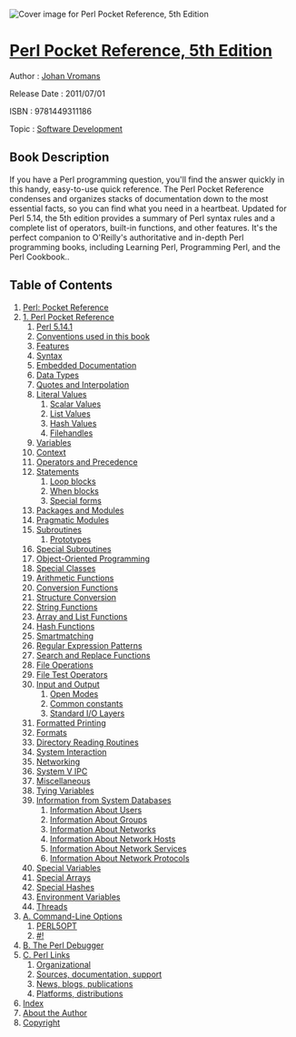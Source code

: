 ![Cover image for Perl Pocket Reference, 5th Edition](https://imgdetail.ebookreading.net/cover/cover/software_development/EB9781449311186.jpg)

[Perl Pocket Reference, 5th Edition](https://ebookreading.net/view/book/Perl+Pocket+Reference%2C+5th+Edition-EB9781449311186_1.html "Perl Pocket Reference, 5th Edition")
====================================================================================================================

Author : [Johan Vromans](https://ebookreading.net/search/author/Johan+Vromans)

Release Date : 2011/07/01

ISBN : 9781449311186

Topic : [Software Development](https://ebookreading.net/search/category/software-development)

Book Description
-----------------

If you have a Perl programming question, you'll find the answer quickly in this handy, easy-to-use quick reference. The Perl Pocket Reference condenses and organizes stacks of documentation down to the most essential facts, so you can find what you need in a heartbeat.
Updated for Perl 5.14, the 5th edition provides a summary of Perl syntax rules and a complete list of operators, built-in functions, and other features. It's the perfect companion to O'Reilly's authoritative and in-depth Perl programming books, including Learning Perl, Programming Perl, and the Perl Cookbook..
              
Table of Contents
-----------------

1. [Perl: Pocket Reference](https://ebookreading.net/view/book/Perl+Pocket+Reference%2C+5th+Edition-EB9781449311186_2.html)
1. [1. Perl Pocket Reference](https://ebookreading.net/view/book/Perl+Pocket+Reference%2C+5th+Edition-EB9781449311186_3.html)
    1. [Perl 5.14.1](https://ebookreading.net/view/book/Perl+Pocket+Reference%2C+5th+Edition-EB9781449311186_4.html)
    1. [Conventions used in this book](https://ebookreading.net/view/book/Perl+Pocket+Reference%2C+5th+Edition-EB9781449311186_5.html)
    1. [Features](https://ebookreading.net/view/book/Perl+Pocket+Reference%2C+5th+Edition-EB9781449311186_6.html)
    1. [Syntax](https://ebookreading.net/view/book/Perl+Pocket+Reference%2C+5th+Edition-EB9781449311186_7.html)
    1. [Embedded Documentation](https://ebookreading.net/view/book/Perl+Pocket+Reference%2C+5th+Edition-EB9781449311186_8.html)
    1. [Data Types](https://ebookreading.net/view/book/Perl+Pocket+Reference%2C+5th+Edition-EB9781449311186_9.html)
    1. [Quotes and Interpolation](https://ebookreading.net/view/book/Perl+Pocket+Reference%2C+5th+Edition-EB9781449311186_10.html)
    1. [Literal Values](https://ebookreading.net/view/book/Perl+Pocket+Reference%2C+5th+Edition-EB9781449311186_11.html)
        1. [Scalar Values](https://ebookreading.net/view/book/Perl+Pocket+Reference%2C+5th+Edition-EB9781449311186_11.html#scalar_values)
        1. [List Values](https://ebookreading.net/view/book/Perl+Pocket+Reference%2C+5th+Edition-EB9781449311186_11.html#list_values)
        1. [Hash Values](https://ebookreading.net/view/book/Perl+Pocket+Reference%2C+5th+Edition-EB9781449311186_11.html#hash_values)
        1. [Filehandles](https://ebookreading.net/view/book/Perl+Pocket+Reference%2C+5th+Edition-EB9781449311186_11.html#filehandles)
    1. [Variables](https://ebookreading.net/view/book/Perl+Pocket+Reference%2C+5th+Edition-EB9781449311186_12.html)
    1. [Context](https://ebookreading.net/view/book/Perl+Pocket+Reference%2C+5th+Edition-EB9781449311186_13.html)
    1. [Operators and Precedence](https://ebookreading.net/view/book/Perl+Pocket+Reference%2C+5th+Edition-EB9781449311186_14.html)
    1. [Statements](https://ebookreading.net/view/book/Perl+Pocket+Reference%2C+5th+Edition-EB9781449311186_15.html)
        1. [Loop blocks](https://ebookreading.net/view/book/Perl+Pocket+Reference%2C+5th+Edition-EB9781449311186_15.html#loop_blocks)
        1. [When blocks](https://ebookreading.net/view/book/Perl+Pocket+Reference%2C+5th+Edition-EB9781449311186_15.html#when_blocks)
        1. [Special forms](https://ebookreading.net/view/book/Perl+Pocket+Reference%2C+5th+Edition-EB9781449311186_15.html#special_forms)
    1. [Packages and Modules](https://ebookreading.net/view/book/Perl+Pocket+Reference%2C+5th+Edition-EB9781449311186_16.html)
    1. [Pragmatic Modules](https://ebookreading.net/view/book/Perl+Pocket+Reference%2C+5th+Edition-EB9781449311186_17.html)
    1. [Subroutines](https://ebookreading.net/view/book/Perl+Pocket+Reference%2C+5th+Edition-EB9781449311186_18.html)
        1. [Prototypes](https://ebookreading.net/view/book/Perl+Pocket+Reference%2C+5th+Edition-EB9781449311186_18.html#prototypes)
    1. [Special Subroutines](https://ebookreading.net/view/book/Perl+Pocket+Reference%2C+5th+Edition-EB9781449311186_19.html)
    1. [Object-Oriented Programming](https://ebookreading.net/view/book/Perl+Pocket+Reference%2C+5th+Edition-EB9781449311186_20.html)
    1. [Special Classes](https://ebookreading.net/view/book/Perl+Pocket+Reference%2C+5th+Edition-EB9781449311186_21.html)
    1. [Arithmetic Functions](https://ebookreading.net/view/book/Perl+Pocket+Reference%2C+5th+Edition-EB9781449311186_22.html)
    1. [Conversion Functions](https://ebookreading.net/view/book/Perl+Pocket+Reference%2C+5th+Edition-EB9781449311186_23.html)
    1. [Structure Conversion](https://ebookreading.net/view/book/Perl+Pocket+Reference%2C+5th+Edition-EB9781449311186_24.html)
    1. [String Functions](https://ebookreading.net/view/book/Perl+Pocket+Reference%2C+5th+Edition-EB9781449311186_25.html)
    1. [Array and List Functions](https://ebookreading.net/view/book/Perl+Pocket+Reference%2C+5th+Edition-EB9781449311186_26.html)
    1. [Hash Functions](https://ebookreading.net/view/book/Perl+Pocket+Reference%2C+5th+Edition-EB9781449311186_27.html)
    1. [Smartmatching](https://ebookreading.net/view/book/Perl+Pocket+Reference%2C+5th+Edition-EB9781449311186_28.html)
    1. [Regular Expression Patterns](https://ebookreading.net/view/book/Perl+Pocket+Reference%2C+5th+Edition-EB9781449311186_29.html)
    1. [Search and Replace Functions](https://ebookreading.net/view/book/Perl+Pocket+Reference%2C+5th+Edition-EB9781449311186_30.html)
    1. [File Operations](https://ebookreading.net/view/book/Perl+Pocket+Reference%2C+5th+Edition-EB9781449311186_31.html)
    1. [File Test Operators](https://ebookreading.net/view/book/Perl+Pocket+Reference%2C+5th+Edition-EB9781449311186_32.html)
    1. [Input and Output](https://ebookreading.net/view/book/Perl+Pocket+Reference%2C+5th+Edition-EB9781449311186_33.html)
        1. [Open Modes](https://ebookreading.net/view/book/Perl+Pocket+Reference%2C+5th+Edition-EB9781449311186_33.html#open_modes)
        1. [Common constants](https://ebookreading.net/view/book/Perl+Pocket+Reference%2C+5th+Edition-EB9781449311186_33.html#common_constants)
        1. [Standard I/O Layers](https://ebookreading.net/view/book/Perl+Pocket+Reference%2C+5th+Edition-EB9781449311186_33.html#standard_isoliduso_)
    1. [Formatted Printing](https://ebookreading.net/view/book/Perl+Pocket+Reference%2C+5th+Edition-EB9781449311186_34.html)
    1. [Formats](https://ebookreading.net/view/book/Perl+Pocket+Reference%2C+5th+Edition-EB9781449311186_35.html)
    1. [Directory Reading Routines](https://ebookreading.net/view/book/Perl+Pocket+Reference%2C+5th+Edition-EB9781449311186_36.html)
    1. [System Interaction](https://ebookreading.net/view/book/Perl+Pocket+Reference%2C+5th+Edition-EB9781449311186_37.html)
    1. [Networking](https://ebookreading.net/view/book/Perl+Pocket+Reference%2C+5th+Edition-EB9781449311186_38.html)
    1. [System V IPC](https://ebookreading.net/view/book/Perl+Pocket+Reference%2C+5th+Edition-EB9781449311186_39.html)
    1. [Miscellaneous](https://ebookreading.net/view/book/Perl+Pocket+Reference%2C+5th+Edition-EB9781449311186_40.html)
    1. [Tying Variables](https://ebookreading.net/view/book/Perl+Pocket+Reference%2C+5th+Edition-EB9781449311186_41.html)
    1. [Information from System Databases](https://ebookreading.net/view/book/Perl+Pocket+Reference%2C+5th+Edition-EB9781449311186_42.html)
        1. [Information About Users](https://ebookreading.net/view/book/Perl+Pocket+Reference%2C+5th+Edition-EB9781449311186_42.html#information_about_u)
        1. [Information About Groups](https://ebookreading.net/view/book/Perl+Pocket+Reference%2C+5th+Edition-EB9781449311186_42.html#information_about_g)
        1. [Information About Networks](https://ebookreading.net/view/book/Perl+Pocket+Reference%2C+5th+Edition-EB9781449311186_42.html#information_about_n)
        1. [Information About Network Hosts](https://ebookreading.net/view/book/Perl+Pocket+Reference%2C+5th+Edition-EB9781449311186_42.html#information_about_n)
        1. [Information About Network Services](https://ebookreading.net/view/book/Perl+Pocket+Reference%2C+5th+Edition-EB9781449311186_42.html#information_about_n)
        1. [Information About Network Protocols](https://ebookreading.net/view/book/Perl+Pocket+Reference%2C+5th+Edition-EB9781449311186_42.html#information_about_n)
    1. [Special Variables](https://ebookreading.net/view/book/Perl+Pocket+Reference%2C+5th+Edition-EB9781449311186_43.html)
    1. [Special Arrays](https://ebookreading.net/view/book/Perl+Pocket+Reference%2C+5th+Edition-EB9781449311186_44.html)
    1. [Special Hashes](https://ebookreading.net/view/book/Perl+Pocket+Reference%2C+5th+Edition-EB9781449311186_45.html)
    1. [Environment Variables](https://ebookreading.net/view/book/Perl+Pocket+Reference%2C+5th+Edition-EB9781449311186_46.html)
    1. [Threads](https://ebookreading.net/view/book/Perl+Pocket+Reference%2C+5th+Edition-EB9781449311186_47.html)
1. [A. Command-Line Options](https://ebookreading.net/view/book/Perl+Pocket+Reference%2C+5th+Edition-EB9781449311186_48.html)
    1. [PERL5OPT](https://ebookreading.net/view/book/Perl+Pocket+Reference%2C+5th+Edition-EB9781449311186_49.html)
    1. [#!](https://ebookreading.net/view/book/Perl+Pocket+Reference%2C+5th+Edition-EB9781449311186_50.html)
1. [B. The Perl Debugger](https://ebookreading.net/view/book/Perl+Pocket+Reference%2C+5th+Edition-EB9781449311186_51.html)
1. [C. Perl Links](https://ebookreading.net/view/book/Perl+Pocket+Reference%2C+5th+Edition-EB9781449311186_52.html)
    1. [Organizational](https://ebookreading.net/view/book/Perl+Pocket+Reference%2C+5th+Edition-EB9781449311186_53.html)
    1. [Sources, documentation, support](https://ebookreading.net/view/book/Perl+Pocket+Reference%2C+5th+Edition-EB9781449311186_54.html)
    1. [News, blogs, publications](https://ebookreading.net/view/book/Perl+Pocket+Reference%2C+5th+Edition-EB9781449311186_55.html)
    1. [Platforms, distributions](https://ebookreading.net/view/book/Perl+Pocket+Reference%2C+5th+Edition-EB9781449311186_56.html)
1. [Index](https://ebookreading.net/view/book/Perl+Pocket+Reference%2C+5th+Edition-EB9781449311186_57.html)
1. [About the Author](https://ebookreading.net/view/book/Perl+Pocket+Reference%2C+5th+Edition-EB9781449311186_83.html)
1. [Copyright](https://ebookreading.net/view/book/Perl+Pocket+Reference%2C+5th+Edition-EB9781449311186_84.html)
